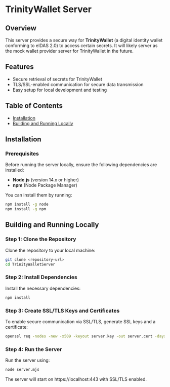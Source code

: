 # TrinityWallet Server

## Overview

This server provides a secure way for **TrinityWallet** (a digital identity wallet conforming to eIDAS 2.0) to access certain secrets. It will likely server as the mock wallet provider server for TrinityWallet in the future.

## Features

- Secure retrieval of secrets for TrinityWallet
- TLS/SSL-enabled communication for secure data transmission
- Easy setup for local development and testing

## Table of Contents

- [Installation](#installation)
- [Building and Running Locally](#building-and-running-locally)

## Installation

### Prerequisites

Before running the server locally, ensure the following dependencies are installed:

- **Node.js** (version 14.x or higher)
- **npm** (Node Package Manager)

You can install them by running:

```bash
npm install -g node
npm install -g npm
```

## Building and Running Locally

### Step 1: Clone the Repository

Clone the repository to your local machine:

```bash
git clone <repository-url>
cd TrinityWalletServer
```

### Step 2: Install Dependencies

Install the necessary dependencies:

```bash
npm install
```

### Step 3: Create SSL/TLS Keys and Certificates

To enable secure communication via SSL/TLS, generate SSL keys and a certificate:

```bash
openssl req -nodes -new -x509 -keyout server.key -out server.cert -days 365 -subj "/CN=localhost"
```

### Step 4: Run the Server

Run the server using:

```bash
node server.mjs
```

The server will start on https://localhost:443 with SSL/TLS enabled.